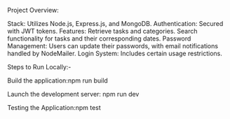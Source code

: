 Project Overview:

Stack: Utilizes Node.js, Express.js, and MongoDB.
Authentication: Secured with JWT tokens.
Features:
Retrieve tasks and categories.
Search functionality for tasks and their corresponding dates.
Password Management: Users can update their passwords, with email notifications handled by NodeMailer.
Login System: Includes certain usage restrictions.


Steps to Run Locally:-


Build the application:npm run build


Launch the development server: npm run dev


Testing the Application:npm test

